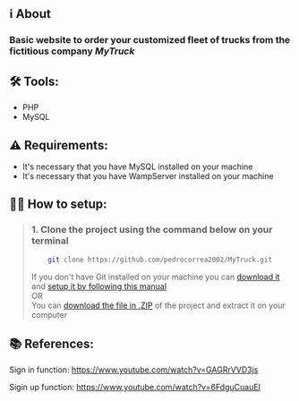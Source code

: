 ## ℹ About
### Basic website to order your customized fleet of trucks from the fictitious company ***MyTruck***

## 🛠 Tools:
- PHP
- MySQL

## ⚠ Requirements:
- It's necessary that you have MySQL installed on your machine
- It's necessary that you have WampServer installed on your machine

## 👨‍💻 How to setup:

> ### 1. Clone the project using the command below on your terminal
> ```bash
>     git clone https://github.com/pedrocorrea2002/MyTruck.git  
> ```
> If you don't have Git installed on your machine you can [download it](https://git-scm.com/downloads) and [setup it by following this manual](https://gitforwindows.org)
> <br>OR</br>
> You can [download the file in .ZIP](https://github.com/pedrocorrea2002/MyTruck/archive/refs/heads/main.zip) of the project and extract it on your computer

## 📚 References:

Sign in function:
https://www.youtube.com/watch?v=GAGRrVVD3js

Sigin up function:
https://www.youtube.com/watch?v=6FdguCuauEI

